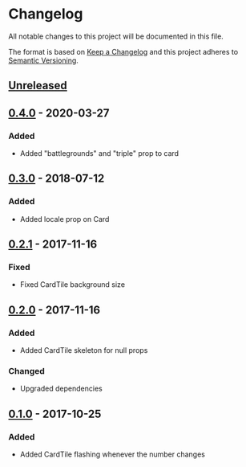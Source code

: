 # Changelog
All notable changes to this project will be documented in this file.

The format is based on [Keep a Changelog](https://keepachangelog.com/en/1.0.0/)
and this project adheres to [Semantic Versioning](https://semver.org/spec/v2.0.0.html).

## [Unreleased]

## [0.4.0] - 2020-03-27
### Added
- Added "battlegrounds" and "triple" prop to card

## [0.3.0] - 2018-07-12
### Added
- Added locale prop on Card

## [0.2.1] - 2017-11-16
### Fixed
- Fixed CardTile background size

## [0.2.0] - 2017-11-16
### Added
- Added CardTile skeleton for null props

### Changed
- Upgraded dependencies

## [0.1.0] - 2017-10-25
### Added
- Added CardTile flashing whenever the number changes

[Unreleased]: https://github.com/HearthSim/react-hs-components/compare/v0.4.0...HEAD
[0.4.0]: https://github.com/HearthSim/react-hs-components/compare/v0.3.0...v0.4.0
[0.3.0]: https://github.com/HearthSim/react-hs-components/compare/v0.2.1...v0.3.0
[0.2.1]: https://github.com/HearthSim/react-hs-components/compare/v0.2.0...v0.2.1
[0.2.0]: https://github.com/HearthSim/react-hs-components/compare/v0.1.0...v0.2.0
[0.1.0]: https://github.com/HearthSim/react-hs-components/compare/v0.0.6...v0.1.0

